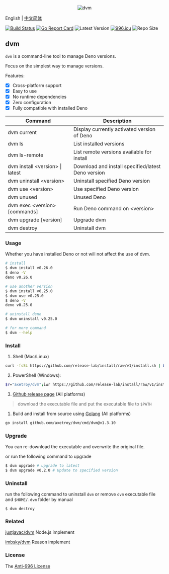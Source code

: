 <div align="center">

![dvm](https://socialify.git.ci/axetroy/dvm/image?description=1&font=KoHo&forks=1&issues=1&language=1&logo=https%3A%2F%2Fdeno.land%2Flogo.svg&owner=1&pattern=Circuit%20Board&pulls=1&stargazers=1&theme=Light)

</div>

English | [中文简体](README_zh-CN.md)

[![Build Status](https://github.com/axetroy/dvm/workflows/ci/badge.svg)](https://github.com/axetroy/dvm/actions)
[![Go Report Card](https://goreportcard.com/badge/github.com/axetroy/dvm)](https://goreportcard.com/report/github.com/axetroy/dvm)
![Latest Version](https://img.shields.io/github/v/release/axetroy/dvm.svg)
[![996.icu](https://img.shields.io/badge/link-996.icu-red.svg)](https://996.icu)
![Repo Size](https://img.shields.io/github/repo-size/axetroy/dvm.svg)

## dvm

`dvm` is a command-line tool to manage Deno versions.

Focus on the simplest way to manage versions.

Features:

- [x] Cross-platform support
- [x] Easy to use
- [x] No runtime dependencies
- [x] Zero configuration
- [x] Fully compatible with installed Deno

| Command                           | Description                                        |
| --------------------------------- | -------------------------------------------------- |
| dvm current                       | Display currently activated version of Deno        |
| dvm ls                            | List installed versions                            |
| dvm ls-remote                     | List remote versions available for install         |
| dvm install \<version\> \| latest | Download and install specified/latest Deno version |
| dvm uninstall \<version\>         | Uninstall specified Deno version                   |
| dvm use \<version\>               | Use specified Deno version                         |
| dvm unused                        | Unused Deno                                        |
| dvm exec \<version\> [commands]   | Run Deno command on \<version\>                    |
| dvm upgrade [version]             | Upgrade dvm                                        |
| dvm destroy                       | Uninstall dvm                                      |

### Usage

Whether you have installed Deno or not will not affect the use of dvm.

```bash
# install
$ dvm install v0.26.0
$ deno -V
deno v0.26.0

# use another version
$ dvm install v0.25.0
$ dvm use v0.25.0
$ deno -V
deno v0.25.0

# uninstall deno
$ dvm uninstall v0.25.0

# for more command
$ dvm --help
```

### Install

1. Shell (Mac/Linux)

```bash
curl -fsSL https://github.com/release-lab/install/raw/v1/install.sh | bash -s -- -r=axetroy/dvm
```

2. PowerShell (Windows):

```bash
$r="axetroy/dvm";iwr https://github.com/release-lab/install/raw/v1/install.ps1 -useb | iex
```

3. [Github release page](https://github.com/axetroy/dvm/releases) (All platforms)

> download the executable file and put the executable file to `$PATH`

1. Build and install from source using [Golang](https://golang.org) (All platforms)

```bash
go install github.com/axetroy/dvm/cmd/dvm@v1.3.10
```

### Upgrade

You can re-download the executable and overwrite the original file.

or run the following command to upgrade

```bash
$ dvm upgrade # upgrade to latest
$ dvm upgrade v0.2.0 # Update to specified version
```

### Uninstall

run the following command to uninstall `dvm` or remove `dvm` executable file and `$HOME/.dvm` folder by manual

```shell
$ dvm destroy
```

### Related

[justjavac/dvm](https://github.com/justjavac/dvm) Node.js implement

[imbsky/dvm](https://github.com/imbsky/dvm) Reason implement

### License

The [Anti-996 License](LICENSE)
